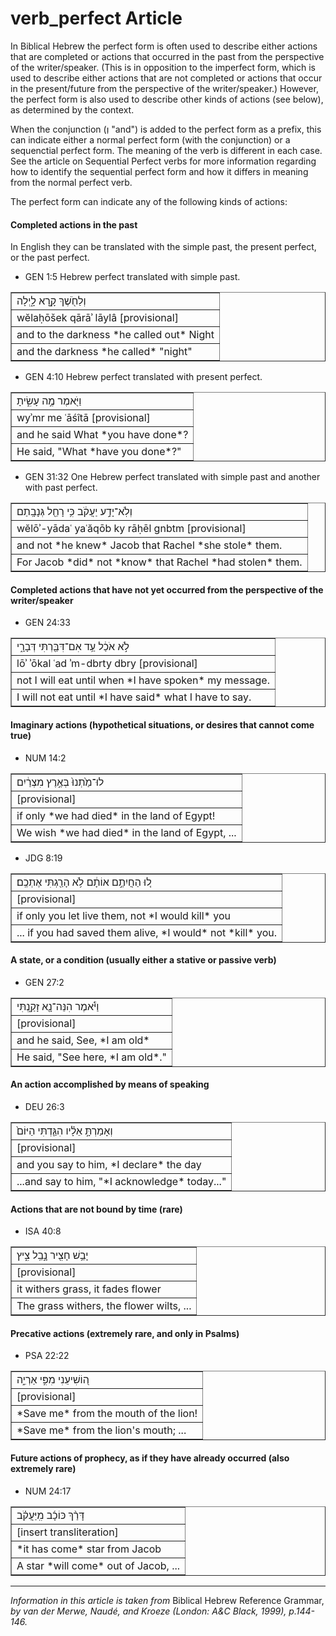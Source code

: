 # verb_perfect Article
In Biblical Hebrew the perfect form is often used to describe either actions that are completed or actions that occurred in the past from the perspective of the writer/speaker.  (This is in opposition to the imperfect form, which is used to describe either actions that are not completed or actions that occur in the present/future from the perspective of the writer/speaker.)  However, the perfect form is also used to describe other kinds of actions (see below), as determined by the context.  

When the conjunction (וְ "and") is added to the perfect form as a prefix, this can indicate either a normal perfect form (with the conjunction) or a sequenctial perfect form.  The meaning of the verb is different in each case. See the article on Sequential Perfect verbs for more information regarding how to identify the sequential perfect form and how it differs in meaning from the normal perfect verb.

The perfect form can indicate any of the following kinds of actions:

#### Completed actions in the past
In English they can be translated with the simple past, the present perfect, or the past perfect.

* GEN 1:5
Hebrew perfect translated with simple past.
<table border="1" class="docutils">
<colgroup>
<col width="100%" />
</colgroup>
<tbody valign="top">
<tr class="row-odd"><td>וְלַחֹ֖שֶׁךְ קָ֣רָא לָ֑יְלָה</td>
</tr>
<tr class="row-even"><td>wĕlaḥōšek qārāʾ lāylâ [provisional]</td>
</tr>
<tr class="row-odd"><td>and to the darkness *he called out* Night</td>
</tr>
<tr class="row-even"><td>and the darkness *he called* "night"</td>
</tr>
</tbody>
</table>

* GEN 4:10
Hebrew perfect translated with present perfect.
<table border="1" class="docutils">
<colgroup>
<col width="100%" />
</colgroup>
<tbody valign="top">
<tr class="row-odd"><td>וַיֹּ֖אמֶר מֶ֣ה עָשִׂ֑יתָ</td>
</tr>
<tr class="row-even"><td>wyʾmr me ʿāśîtā [provisional]</td>
</tr>
<tr class="row-odd"><td>and he said What *you have done*?</td>
</tr>
<tr class="row-even"><td>He said, "What *have you done*?"</td>
</tr>
</tbody>
</table>

* GEN 31:32
One Hebrew perfect translated with simple past and another with past perfect.
<table border="1" class="docutils">
<colgroup>
<col width="100%" />
</colgroup>
<tbody valign="top">
<tr class="row-odd"><td>וְלֹֽא־יָדַ֣ע יַעֲקֹ֔ב כִּ֥י רָחֵ֖ל גְּנָבָֽתַם</td>
</tr>
<tr class="row-even"><td>wĕlōʾ-yādaʿ yaʿăqōb ky rāḥēl gnbtm [provisional]</td>
</tr>
<tr class="row-odd"><td>and not *he knew* Jacob that Rachel *she stole* them.</td>
</tr>
<tr class="row-even"><td>For Jacob *did* not *know* that Rachel *had stolen* them.</td>
</tr>
</tbody>
</table>

#### Completed actions that have not yet occurred from the perspective of the writer/speaker

* GEN 24:33
<table border="1" class="docutils">
<colgroup>
<col width="100%" />
</colgroup>
<tbody valign="top">
<tr class="row-odd"><td>לֹ֣א אֹכַ֔ל עַ֥ד אִם־דִּבַּ֖רְתִּי דְּבָרָ֑י</td>
</tr>
<tr class="row-even"><td>lōʾ ʾōkal ʿad ʾm-dbrty dbry [provisional]</td>
</tr>
<tr class="row-odd"><td>not I will eat until when *I have spoken* my message.</td>
</tr>
<tr class="row-even"><td>I will not eat until *I have said* what I have to say.</td>
</tr>
</tbody>
</table>

#### Imaginary actions (hypothetical situations, or desires that cannot come true)

* NUM 14:2
<table border="1" class="docutils">
<colgroup>
<col width="100%" />
</colgroup>
<tbody valign="top">
<tr class="row-odd"><td>לוּ־מַ֙תְנוּ֙ בְּאֶ֣רֶץ מִצְרַ֔יִם</td>
</tr>
<tr class="row-even"><td> [provisional]</td>
</tr>
<tr class="row-odd"><td>if only *we had died* in the land of Egypt!</td>
</tr>
<tr class="row-even"><td>We wish *we had died* in the land of Egypt, ...</td>
</tr>
</tbody>
</table>

* JDG 8:19
<table border="1" class="docutils">
<colgroup>
<col width="100%" />
</colgroup>
<tbody valign="top">
<tr class="row-odd"><td>ל֚וּ הַחֲיִתֶ֣ם אוֹתָ֔ם לֹ֥א הָרַ֖גְתִּי אֶתְכֶֽם׃</td>
</tr>
<tr class="row-even"><td> [provisional]</td>
</tr>
<tr class="row-odd"><td>if only you let live them, not *I would kill* you</td>
</tr>
<tr class="row-even"><td>... if you had saved them alive, *I would* not *kill* you.</td>
</tr>
</tbody>
</table>

#### A state, or a condition (usually either a stative or passive verb)

* GEN 27:2
<table border="1" class="docutils">
<colgroup>
<col width="100%" />
</colgroup>
<tbody valign="top">
<tr class="row-odd"><td>וַיֹּ֕אמֶר הִנֵּה־נָ֖א זָקַ֑נְתִּי</td>
</tr>
<tr class="row-even"><td> [provisional]</td>
</tr>
<tr class="row-odd"><td>and he said, See, *I am old*</td>
</tr>
<tr class="row-even"><td>He said, "See here, *I am old*."</td>
</tr>
</tbody>
</table>

#### An action accomplished by means of speaking

* DEU 26:3
<table border="1" class="docutils">
<colgroup>
<col width="100%" />
</colgroup>
<tbody valign="top">
<tr class="row-odd"><td> וְאָמַרְתָּ֣ אֵלָ֗יו הִגַּ֤דְתִּי הַיּוֹם֙ </td>
</tr>
<tr class="row-even"><td> [provisional]</td>
</tr>
<tr class="row-odd"><td>and you say to him, *I declare* the day</td>
</tr>
<tr class="row-even"><td>...and say to him, "*I acknowledge* today..."</td>
</tr>
</tbody>
</table>

#### Actions that are not bound by time (rare)

* ISA 40:8
<table border="1" class="docutils">
<colgroup>
<col width="100%" />
</colgroup>
<tbody valign="top">
<tr class="row-odd"><td> יָבֵ֥שׁ חָצִ֖יר נָ֣בֵֽל צִ֑יץ </td>
</tr>
<tr class="row-even"><td> [provisional]</td>
</tr>
<tr class="row-odd"><td>it withers grass, it fades flower</td>
</tr>
<tr class="row-even"><td>The grass withers, the flower wilts, ...</td>
</tr>
</tbody>
</table>

#### Precative actions (extremely rare, and only in Psalms)

* PSA 22:22
<table border="1" class="docutils">
<colgroup>
<col width="100%" />
</colgroup>
<tbody valign="top">
<tr class="row-odd"><td>ה֭וֹשִׁיעֵנִי מִפִּ֣י אַרְיֵ֑ה</td>
</tr>
<tr class="row-even"><td> [provisional]</td>
</tr>
<tr class="row-odd"><td>*Save me* from the mouth of the lion!</td>
</tr>
<tr class="row-even"><td>*Save me* from the lion's mouth; ...</td>
</tr>
</tbody>
</table>

#### Future actions of prophecy, as if they have already occurred (also extremely rare)

* NUM 24:17
<table border="1" class="docutils">
<colgroup>
<col width="100%" />
</colgroup>
<tbody valign="top">
<tr class="row-odd"><td> דָּרַ֨ךְ כּוֹכָ֜ב מִֽיַּעֲקֹ֗ב </td>
</tr>
<tr class="row-even"><td> [insert transliteration]</td>
</tr>
<tr class="row-odd"><td>*it has come* star from Jacob</td>
</tr>
<tr class="row-even"><td>A star *will come* out of Jacob, ...</td>
</tr>
</tbody>
</table>

-----

*Information in this article is taken from* Biblical Hebrew Reference Grammar, *by van der Merwe, Naudé, and Kroeze (London: A&C Black, 1999), p.144-146.*